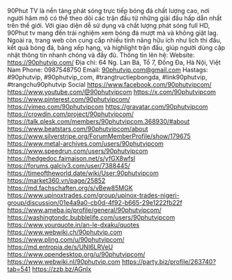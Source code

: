 90Phut TV là nền tảng phát sóng trực tiếp bóng đá chất lượng cao, nơi người hâm mộ có thể theo dõi các trận đấu từ những giải đấu hấp dẫn nhất trên thế giới. Với giao diện dễ sử dụng và chất lượng phát sóng full HD, 90Phut tv mang đến trải nghiệm xem bóng đá mượt mà và không giật lag. Ngoài ra, trang web còn cung cấp nhiều tính năng hữu ích như lịch thi đấu, kết quả bóng đá, bảng xếp hạng, và highlight trận đấu, giúp người dùng cập nhật thông tin nhanh chóng và đầy đủ.
Thông tin lên hệ:
Website: https://90phutvip.com/
Địa chỉ: 64 Ng. Lan Bá, Tổ 7, Đống Đa, Hà Nội, Việt Nam
Phone: 0987548750
Email: 90phutvip.com@gmail.com
Hastags: #90phutvip, #90phutvip_com, #trangtructiepbongda, #link90phutvip, #trangchu90phutvip
Social
https://www.facebook.com/90phutvipcom/ 
https://www.youtube.com/@90phutvipcom 
https://x.com/90phutvipcom 
https://www.pinterest.com/90phutvipcom/ 
https://vimeo.com/90phutvipcom 
https://gravatar.com/90phutvipcom 
https://crowdin.com/project/90phutvipcom/
https://talk.plesk.com/members/90phutvipcom.368930/#about
https://www.beatstars.com/90phutvipcom/about
https://www.silverstripe.org/ForumMemberProfile/show/179675
https://www.metal-archives.com/users/90phutvipcom
https://www.speedrun.com/users/90phutvipcom
https://hedgedoc.faimaison.net/s/yfGX8wfsI
https://forums.galciv3.com/user/7388445/ 
https://timeoftheworld.date/wiki/User:90phutvipcom 
https://market360.vn/page/25852 
https://md.fachschaften.org/s/vBew85MGK 
https://www.upinoxtrades.com/group/upinox-trades-nigeri-group/discussion/01e4a9a0-cb0d-4f92-b665-29e1222fb22f 
https://www.ameba.jp/profile/general/90phutvipcom/ 
https://washingtondc.bubblelife.com/users/90phutvipcom 
https://www.yourquote.in/an-le-dxaku/quotes 
https://www.webwiki.ch/90phutvip.com 
https://www.pling.com/u/90phutvipcom/ 
https://md.entropia.de/s/UNI6LRVeU 
https://www.opendesktop.org/u/90phutvipcom/ 
https://www.webwiki.nl/90phutvip.com 
https://party.biz/profile/263740?tab=541 
https://zzb.bz/AGnIx 

